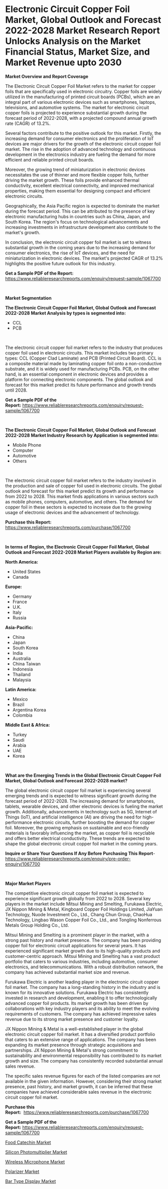 <p><h1>Electronic Circuit Copper Foil Market, Global Outlook and Forecast 2022-2028 Market Research Report Unlocks Analysis on the Market Financial Status, Market Size, and Market Revenue upto 2030</h1></p><p><strong>Market Overview and Report Coverage</strong></p>
<p><p>The Electronic Circuit Copper Foil Market refers to the market for copper foils that are specifically used in electronic circuitry. Copper foils are widely utilized in the manufacturing of printed circuit boards (PCBs), which are an integral part of various electronic devices such as smartphones, laptops, televisions, and automotive systems. The market for electronic circuit copper foils is projected to experience substantial growth during the forecast period of 2022-2028, with a projected compound annual growth rate (CAGR) of 13.2%.</p><p>Several factors contribute to the positive outlook for this market. Firstly, the increasing demand for consumer electronics and the proliferation of IoT devices are major drivers for the growth of the electronic circuit copper foil market. The rise in the adoption of advanced technology and continuous development in the electronics industry are fueling the demand for more efficient and reliable printed circuit boards.</p><p>Moreover, the growing trend of miniaturization in electronic devices necessitates the use of thinner and more flexible copper foils, further driving the market growth. These foils provide enhanced thermal conductivity, excellent electrical connectivity, and improved mechanical properties, making them essential for designing compact and efficient electronic circuits.</p><p>Geographically, the Asia Pacific region is expected to dominate the market during the forecast period. This can be attributed to the presence of key electronic manufacturing hubs in countries such as China, Japan, and South Korea. The region's focus on technological advancements and increasing investments in infrastructure development also contribute to the market's growth.</p><p>In conclusion, the electronic circuit copper foil market is set to witness substantial growth in the coming years due to the increasing demand for consumer electronics, the rise of IoT devices, and the need for miniaturization in electronic devices. The market's projected CAGR of 13.2% highlights the positive future outlook for this industry.</p></p>
<p><strong>Get a Sample PDF of the Report:</strong> <a href="https://www.reliableresearchreports.com/enquiry/request-sample/1067700">https://www.reliableresearchreports.com/enquiry/request-sample/1067700</a></p>
<p>&nbsp;</p>
<p><strong>Market Segmentation</strong></p>
<p><strong>The Electronic Circuit Copper Foil Market, Global Outlook and Forecast 2022-2028 Market Analysis by types is segmented into:</strong></p>
<p><ul><li>CCL</li><li>PCB</li></ul></p>
<p>&nbsp;</p>
<p><p>The electronic circuit copper foil market refers to the industry that produces copper foil used in electronic circuits. This market includes two primary types: CCL (Copper Clad Laminate) and PCB (Printed Circuit Board). CCL is a composite material made by laminating copper foil onto a non-conductive substrate, and it is widely used for manufacturing PCBs. PCB, on the other hand, is an essential component in electronic devices and provides a platform for connecting electronic components. The global outlook and forecast for this market predict its future performance and growth trends until 2028.</p></p>
<p><strong>Get a Sample PDF of the Report:</strong>&nbsp;<a href="https://www.reliableresearchreports.com/enquiry/request-sample/1067700">https://www.reliableresearchreports.com/enquiry/request-sample/1067700</a></p>
<p>&nbsp;</p>
<p><strong>The Electronic Circuit Copper Foil Market, Global Outlook and Forecast 2022-2028 Market Industry Research by Application is segmented into:</strong></p>
<p><ul><li>Mobile Phone</li><li>Computer</li><li>Automotive</li><li>Others</li></ul></p>
<p>&nbsp;</p>
<p><p>The electronic circuit copper foil market refers to the industry involved in the production and sale of copper foil used in electronic circuits. The global outlook and forecast for this market predict its growth and performance from 2022 to 2028. This market finds applications in various sectors such as mobile phones, computers, automotive, and others. The demand for copper foil in these sectors is expected to increase due to the growing usage of electronic devices and the advancement of technology.</p></p>
<p><strong>Purchase this Report:</strong>&nbsp; <a href="https://www.reliableresearchreports.com/purchase/1067700">https://www.reliableresearchreports.com/purchase/1067700</a></p>
<p>&nbsp;</p>
<p><strong>In terms of Region, the Electronic Circuit Copper Foil Market, Global Outlook and Forecast 2022-2028 Market Players available by Region are:</strong></p>
<p>
    <p> <strong> North America: </strong>
        <ul>
            <li>United States</li>
            <li>Canada</li>
        </ul>
        </p> 
    <p> <strong> Europe: </strong>
        <ul>
            <li>Germany</li>
            <li>France</li>
            <li>U.K.</li>
            <li>Italy</li>
            <li>Russia</li>
        </ul>
        </p> 
    <p> <strong> Asia-Pacific: </strong>
        <ul>
            <li>China</li>
            <li>Japan</li>
            <li>South Korea</li>
            <li>India</li>
            <li>Australia</li>
            <li>China Taiwan</li>
            <li>Indonesia</li>
            <li>Thailand</li>
            <li>Malaysia</li>
        </ul>
        </p> 
    <p> <strong> Latin America: </strong>
        <ul>
            <li>Mexico</li>
            <li>Brazil</li>
            <li>Argentina Korea</li>
            <li>Colombia</li>
        </ul>
        </p> 
    <p> <strong> Middle East & Africa: </strong>
        <ul>
            <li>Turkey</li>
            <li>Saudi</li>
            <li>Arabia</li>
            <li>UAE</li>
            <li>Korea</li>
        </ul>
    </p>
    </p>
<p>&nbsp;</p>
<p><strong>What are the Emerging Trends in the Global Electronic Circuit Copper Foil Market, Global Outlook and Forecast 2022-2028 market?</strong></p>
<p><p>The global electronic circuit copper foil market is experiencing several emerging trends and is expected to witness significant growth during the forecast period of 2022-2028. The increasing demand for smartphones, tablets, wearable devices, and other electronic devices is fueling the market growth. Additionally, advancements in technology such as 5G, Internet of Things (IoT), and artificial intelligence (AI) are driving the need for high-performance electronic circuits, further boosting the demand for copper foil. Moreover, the growing emphasis on sustainable and eco-friendly materials is favorably influencing the market, as copper foil is recyclable and offers better electrical conductivity. These trends are expected to shape the global electronic circuit copper foil market in the coming years.</p></p>
<p><strong>Inquire or Share Your Questions If Any Before Purchasing This Report</strong>- <a href="https://www.reliableresearchreports.com/enquiry/pre-order-enquiry/1067700">https://www.reliableresearchreports.com/enquiry/pre-order-enquiry/1067700</a></p>
<p>&nbsp;</p>
<p><strong>Major Market Players</strong></p>
<p><p>The competitive electronic circuit copper foil market is expected to experience significant growth globally from 2022 to 2028. Several key players in the market include Mitsui Mining and Smelting, Furukawa Electric, JX Nippon Mining & Metal, Kingboard Copper Foil Holdings Limited, JiaYuan Technology, Nuode Investment Co., Ltd., Chang Chun Group, ChaoHua Technology, Lingbao Wason Copper Foil Co., Ltd., and Tongling Nonferrous Metals Group Holding Co., Ltd.</p><p>Mitsui Mining and Smelting is a prominent player in the market, with a strong past history and market presence. The company has been providing copper foil for electronic circuit applications for several years. It has experienced significant market growth due to its high-quality products and customer-centric approach. Mitsui Mining and Smelting has a vast product portfolio that caters to various industries, including automotive, consumer electronics, and telecommunications. With a robust distribution network, the company has achieved substantial market size and revenue.</p><p>Furukawa Electric is another leading player in the electronic circuit copper foil market. The company has a long-standing history in the industry and is known for its innovative solutions. Furukawa Electric has consistently invested in research and development, enabling it to offer technologically advanced copper foil products. Its market growth has been driven by collaborations with key industry players and its ability to meet the evolving requirements of customers. The company has achieved impressive sales revenue due to its strong market presence and customer loyalty.</p><p>JX Nippon Mining & Metal is a well-established player in the global electronic circuit copper foil market. It has a diversified product portfolio that caters to an extensive range of applications. The company has been expanding its market presence through strategic acquisitions and partnerships. JX Nippon Mining & Metal's strong commitment to sustainability and environmental responsibility has contributed to its market growth and size. The company has consistently recorded substantial annual sales revenue.</p><p>The specific sales revenue figures for each of the listed companies are not available in the given information. However, considering their strong market presence, past history, and market growth, it can be inferred that these companies have achieved considerable sales revenue in the electronic circuit copper foil market.</p></p>
<p><strong>Purchase this Report:</strong>&nbsp;&nbsp;<a href="https://www.reliableresearchreports.com/purchase/1067700">https://www.reliableresearchreports.com/purchase/1067700</a></p>
<p></p>
<p><strong>Get a Sample PDF of the Report:</strong>&nbsp;<a href="https://www.reliableresearchreports.com/enquiry/request-sample/1067700">https://www.reliableresearchreports.com/enquiry/request-sample/1067700</a></p>
<p><p><a href="https://www.reportprime.com/food-catechin-r6760">Food Catechin Market</a></p><p><a href="https://www.linkedin.com/pulse/silicon-photomultiplier-market-size-share-amp-trends-analysis-4b8yc/">Silicon Photomultiplier Market</a></p><p><a href="https://medium.com/@elzaziemann1943/wireless-microphone-market-size-growth-forecast-2023-2030-acd3da92aa6e">Wireless Microphone Market</a></p><p><a href="https://www.linkedin.com/pulse/polarizer-market-insights-players-forecast-till-2030-rose-market-iq-glnvc/">Polarizer Market</a></p><p><a href="https://medium.com/@vallieemard78/bar-type-display-market-size-growth-forecast-2023-2030-b27b188bd83e">Bar Type Display Market</a></p></p>